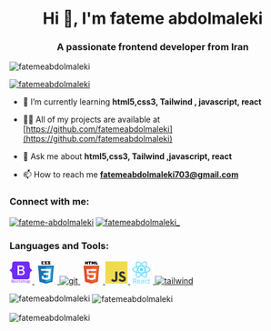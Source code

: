 <h1 align="center">Hi 👋, I'm fateme abdolmaleki</h1>
<h3 align="center">A passionate frontend developer from Iran</h3>

<p align="left"> <img src="https://komarev.com/ghpvc/?username=fatemeabdolmaleki&label=Profile%20views&color=0e75b6&style=flat" alt="fatemeabdolmaleki" /> </p>

<p align="left"> <a href="https://github.com/ryo-ma/github-profile-trophy"><img src="https://github-profile-trophy.vercel.app/?username=fatemeabdolmaleki" alt="fatemeabdolmaleki" /></a> </p>

- 🌱 I’m currently learning **html5,css3, Tailwind , javascript, react**

- 👨‍💻 All of my projects are available at [https://github.com/fatemeabdolmaleki](https://github.com/fatemeabdolmaleki)

- 💬 Ask me about **html5,css3, Tailwind ,javascript, react**

- 📫 How to reach me **fatemeabdolmaleki703@gmail.com**

<h3 align="left">Connect with me:</h3>
<p align="left">
<a href="https://linkedin.com/in/fateme-abdolmaleki" target="blank"><img align="center" src="https://raw.githubusercontent.com/rahuldkjain/github-profile-readme-generator/master/src/images/icons/Social/linked-in-alt.svg" alt="fateme-abdolmaleki" height="30" width="40" /></a>
<a href="https://instagram.com/fatemeabdolmaleki_" target="blank"><img align="center" src="https://raw.githubusercontent.com/rahuldkjain/github-profile-readme-generator/master/src/images/icons/Social/instagram.svg" alt="fatemeabdolmaleki_" height="30" width="40" /></a>
</p>

<h3 align="left">Languages and Tools:</h3>
<p align="left"> <a href="https://getbootstrap.com" target="_blank" rel="noreferrer"> <img src="https://raw.githubusercontent.com/devicons/devicon/master/icons/bootstrap/bootstrap-plain-wordmark.svg" alt="bootstrap" width="40" height="40"/> </a> <a href="https://www.w3schools.com/css/" target="_blank" rel="noreferrer"> <img src="https://raw.githubusercontent.com/devicons/devicon/master/icons/css3/css3-original-wordmark.svg" alt="css3" width="40" height="40"/> </a> <a href="https://git-scm.com/" target="_blank" rel="noreferrer"> <img src="https://www.vectorlogo.zone/logos/git-scm/git-scm-icon.svg" alt="git" width="40" height="40"/> </a> <a href="https://www.w3.org/html/" target="_blank" rel="noreferrer"> <img src="https://raw.githubusercontent.com/devicons/devicon/master/icons/html5/html5-original-wordmark.svg" alt="html5" width="40" height="40"/> </a> <a href="https://developer.mozilla.org/en-US/docs/Web/JavaScript" target="_blank" rel="noreferrer"> <img src="https://raw.githubusercontent.com/devicons/devicon/master/icons/javascript/javascript-original.svg" alt="javascript" width="40" height="40"/> </a> <a href="https://reactjs.org/" target="_blank" rel="noreferrer"> <img src="https://raw.githubusercontent.com/devicons/devicon/master/icons/react/react-original-wordmark.svg" alt="react" width="40" height="40"/> </a> <a href="https://tailwindcss.com/" target="_blank" rel="noreferrer"> <img src="https://www.vectorlogo.zone/logos/tailwindcss/tailwindcss-icon.svg" alt="tailwind" width="40" height="40"/> </a> </p>

<p><img align="left" src="https://github-readme-stats.vercel.app/api/top-langs?username=fatemeabdolmaleki&show_icons=true&locale=en&layout=compact" alt="fatemeabdolmaleki" /></p>

<p>&nbsp;<img align="center" src="https://github-readme-stats.vercel.app/api?username=fatemeabdolmaleki&show_icons=true&locale=en" alt="fatemeabdolmaleki" /></p>

<p><img align="center" src="https://github-readme-streak-stats.herokuapp.com/?user=fatemeabdolmaleki&" alt="fatemeabdolmaleki" /></p>

